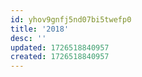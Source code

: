 ```yaml
---
id: yhov9gnfj5nd07bi5twefp0
title: '2018'
desc: ''
updated: 1726518840957
created: 1726518840957
---
```

